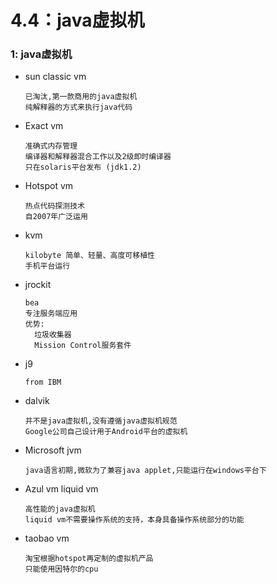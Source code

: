 # 4.4：java虚拟机

### 1: java虚拟机

- sun classic vm

  ```
  已淘汰,第一款商用的java虚拟机
  纯解释器的方式来执行java代码
  ```

- Exact vm

  ```
  准确式内存管理
  编译器和解释器混合工作以及2级即时编译器
  只在solaris平台发布 (jdk1.2)
  ```

- Hotspot vm

  ```
  热点代码探测技术
  自2007年广泛运用
  ```

- kvm

  ```
  kilobyte 简单、轻量、高度可移植性
  手机平台运行
  ```

- jrockit

  ```
  bea
  专注服务端应用
  优势: 
    垃圾收集器
    Mission Control服务套件
  ```

- j9

  ```
  from IBM
  ```

- dalvik

  ```
  并不是java虚拟机,没有遵循java虚拟机规范
  Google公司自己设计用于Android平台的虚拟机
  ```

- Microsoft jvm

  ```
  java语言初期,微软为了兼容java applet,只能运行在windows平台下
  ```

- Azul vm liquid vm

  ```
  高性能的java虚拟机
  liquid vm不需要操作系统的支持，本身具备操作系统部分的功能
  ```

- taobao vm

  ```
  淘宝根据hotspot再定制的虚拟机产品
  只能使用因特尔的cpu
  ```